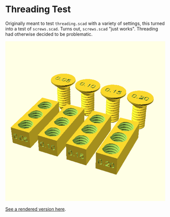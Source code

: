# Threading Test

Originally meant to test `threading.scad` with a variety of settings, this
turned into a test of `screws.scad`. Turns out, `screws.scad` "just works".
Threading had otherwise decided to be problematic.

![preview](./preview.png)

[See a rendered version here](./rendered.stl).
